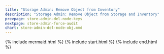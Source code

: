 ```yaml
---
title: "Storage Admin: Remove Object from Inventory"
description: "Storage Admin: Remove Object from Storage and Inventory"
prevpage: store-admin-del-node-keys
nextpage: store-admin-force-audit
chart: store-admin-del-node-obj.mmd
---
```


{% include mermaid.html %}
{% include start.html %}
{% include end.html %}
